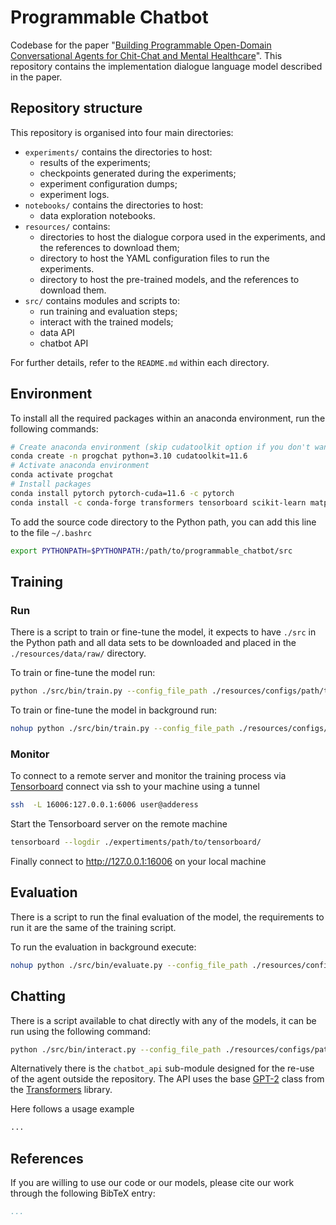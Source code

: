 # Programmable Chatbot

Codebase for the paper "[Building Programmable Open-Domain Conversational Agents for Chit-Chat and Mental Healthcare]()". 
This repository contains the implementation dialogue language model described in the paper.

## Repository structure

This repository is organised into four main directories:

- `experiments/` contains the directories to host:  
    - results of the experiments;
    - checkpoints generated during the experiments;
    - experiment configuration dumps;
    - experiment logs.
- `notebooks/` contains the directories to host:  
    - data exploration notebooks.
- `resources/` contains:
    - directories to host the dialogue corpora used in the experiments, and the references to download them;
    - directory to host the YAML configuration files to run the experiments.
    - directory to host the pre-trained models, and the references to download them.
- `src/` contains modules and scripts to: 
    - run training and evaluation steps;
    - interact with the trained models;
    - data API
    - chatbot API

For further details, refer to the `README.md` within each directory.

## Environment

To install all the required packages within an anaconda environment, run the following commands:

```bash
# Create anaconda environment (skip cudatoolkit option if you don't want to use the GPU)
conda create -n progchat python=3.10 cudatoolkit=11.6
# Activate anaconda environment
conda activate progchat
# Install packages
conda install pytorch pytorch-cuda=11.6 -c pytorch
conda install -c conda-forge transformers tensorboard scikit-learn matplotlib seaborn jupyterlab
```

To add the source code directory to the Python path, you can add this line to the file `~/.bashrc`

```bash
export PYTHONPATH=$PYTHONPATH:/path/to/programmable_chatbot/src
```

## Training

### Run

There is a script to train or fine-tune the model, it expects to have `./src` in the Python path and all data sets to be downloaded and placed in the `./resources/data/raw/` directory.

To train or fine-tune the model run:
```bash
python ./src/bin/train.py --config_file_path ./resources/configs/path/to/training/config.yaml
```

To train or fine-tune the model in background run:

```bash
nohup python ./src/bin/train.py --config_file_path ./resources/configs/path/to/training/config.yaml > experiment_"$(date '+%Y_%m_%d_%H_%M_%S')".out &
```

### Monitor

To connect to a remote server and monitor the training process via [Tensorboard](https://www.tensorflow.org/tensorboard) connect via ssh to your machine using a tunnel

```bash
ssh  -L 16006:127.0.0.1:6006 user@adderess
```

Start the Tensorboard server on the remote machine

```bash
tensorboard --logdir ./expertiments/path/to/tensorboard/
```

Finally connect to http://127.0.0.1:16006 on your local machine

## Evaluation

There is a script to run the final evaluation of the model, the requirements to run it are the same of the training script.

To run the evaluation in background execute:

```bash
nohup python ./src/bin/evaluate.py --config_file_path ./resources/configs/path/to/evaluation/config.yaml > experiment_"$(date '+%Y_%m_%d_%H_%M_%S')".out &
```

## Chatting

There is a script available to chat directly with any of the models, it can be run using the following command:

```bash
python ./src/bin/interact.py --config_file_path ./resources/configs/path/to/inference/config.yaml
```

Alternatively there is the `chatbot_api` sub-module designed for the re-use of the agent outside the repository.
The API uses the base [GPT-2](https://huggingface.co/docs/transformers/model_doc/gpt2) class from the [Transformers](https://huggingface.co/docs/transformers/index) library.

Here follows a usage example

```python
...
```

## References

If you are willing to use our code or our models, please cite our work through the following BibTeX entry:

```bibtex
...
```